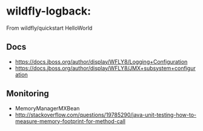 wildfly-logback:
===============================

From wildfly/quickstart HelloWorld

Docs
----
* https://docs.jboss.org/author/display/WFLY8/Logging+Configuration
* https://docs.jboss.org/author/display/WFLY8/JMX+subsystem+configuration


Monitoring
----------
* MemoryManagerMXBean
* http://stackoverflow.com/questions/19785290/java-unit-testing-how-to-measure-memory-footprint-for-method-call